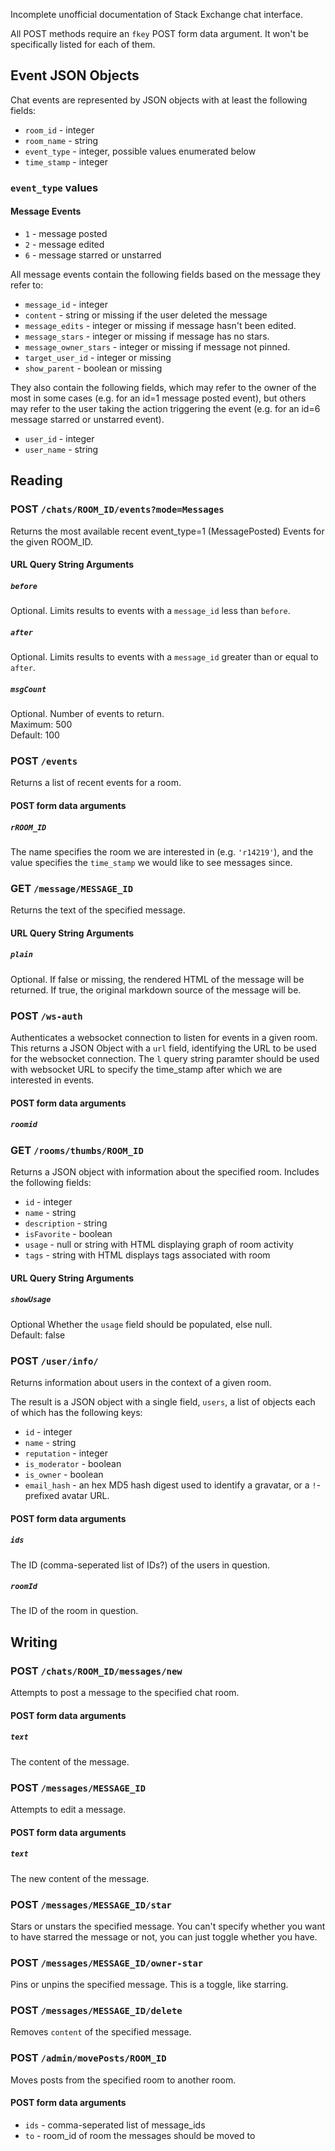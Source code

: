 Incomplete unofficial documentation of Stack Exchange chat interface.

All POST methods require an `fkey` POST form data argument. It won't be
specifically listed for each of them.

## Event JSON Objects

Chat events are represented by JSON objects with at least the following
fields:

- `room_id` - integer
- `room_name` - string
- `event_type` - integer, possible values enumerated below
- `time_stamp` - integer

### `event_type` values

#### Message Events

- `1` - message posted
- `2` - message edited
- `6` - message starred or unstarred

All message events contain the following fields based on the message
they refer to:

- `message_id` - integer
- `content` - string or missing if the user deleted the message
- `message_edits` - integer or missing if message hasn't been edited.
- `message_stars` - integer or missing if message has no stars.
- `message_owner_stars` - integer or missing if message not pinned.
- `target_user_id` - integer or missing
- `show_parent` - boolean or missing

They also contain the following fields, which may refer to the owner of
the most in some cases (e.g. for an id=1 message posted event), but
others may refer to the user taking the action triggering the event
(e.g. for an id=6 message starred or unstarred event).

- `user_id` - integer
- `user_name` - string

## Reading

### POST `/chats/ROOM_ID/events?mode=Messages`

Returns the most available recent event_type=1 (MessagePosted) Events
for the given ROOM_ID.

#### URL Query String Arguments

##### `before`

Optional. Limits results to events with a `message_id` less than
`before`.

##### `after`

Optional. Limits results to events with a `message_id` greater than or
equal to `after`.

##### `msgCount`

Optional. Number of events to return.  
Maximum: 500  
Default: 100

### POST `/events`

Returns a list of recent events for a room.

#### POST form data arguments

##### `rROOM_ID`

The name specifies the room we are interested in (e.g. `'r14219'`), and
the value specifies the `time_stamp` we would like to see messages
since.

### GET `/message/MESSAGE_ID`

Returns the text of the specified message.

#### URL Query String Arguments

##### `plain`

Optional. If false or missing, the rendered HTML of the message will be
returned. If true, the original markdown source of the message will be.

### POST `/ws-auth`

Authenticates a websocket connection to listen for events in a given
room. This returns a JSON Object with a `url` field, identifying the URL
to be used for the websocket connection. The `l` query string paramter
should be used with websocket URL to specify the time_stamp after which
we are interested in events.

#### POST form data arguments

##### `roomid`

### GET `/rooms/thumbs/ROOM_ID`

Returns a JSON object with information about the specified room.
Includes the following fields:

- `id` - integer
- `name` - string
- `description` - string
- `isFavorite` - boolean
- `usage` - null or string with HTML displaying graph of room activity
- `tags` - string with HTML displays tags associated with room

#### URL Query String Arguments

##### `showUsage`

Optional Whether the `usage` field should be populated, else null.  
Default: false

### POST `/user/info/`

Returns information about users in the context of a given room.

The result is a JSON object with a single field, `users`, a list of
objects each of which has the following keys:

- `id` - integer
- `name` - string
- `reputation` - integer
- `is_moderator` - boolean
- `is_owner` - boolean
- `email_hash` - an hex MD5 hash digest used to identify a gravatar,
  or a `!`-prefixed avatar URL.

#### POST form data arguments

##### `ids`

The ID (comma-seperated list of IDs?) of the users in question.

##### `roomId`

The ID of the room in question.

## Writing

### POST `/chats/ROOM_ID/messages/new`

Attempts to post a message to the specified chat room.

#### POST form data arguments

##### `text`

The content of the message.

### POST `/messages/MESSAGE_ID`

Attempts to edit a message.

#### POST form data arguments

##### `text`

The new content of the message.

### POST `/messages/MESSAGE_ID/star`

Stars or unstars the specified message. You can't specify whether you
want to have starred the message or not, you can just toggle whether
you have.

### POST `/messages/MESSAGE_ID/owner-star`

Pins or unpins the specified message. This is a toggle, like starring.

### POST `/messages/MESSAGE_ID/delete`

Removes `content` of the specified message.

### POST `/admin/movePosts/ROOM_ID`

Moves posts from the specified room to another room.

#### POST form data arguments

- `ids` - comma-seperated list of message_ids
- `to` - room_id of room the messages should be moved to
